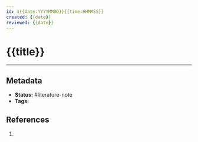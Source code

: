 ```yaml
---
id: 1{{date:YYYYMMDD}}{{time:HHMMSS}}
created: {{date}}
reviewed: {{date}}
---
```

# {{title}}


---
## Metadata
- **Status:** #literature-note
- **Tags:** 

## References
1. 
